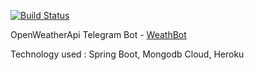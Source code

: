 
[![Build Status](https://travis-ci.org/st-ku/WeathBot_TelegramBot.svg?branch=master)](https://travis-ci.org/st-ku/WeathBot_TelegramBot)

OpenWeatherApi Telegram Bot  - <a href="http://t.me/SimplWeathBot">WeathBot</a> 

Technology used : Spring Boot, Mongodb Cloud, Heroku

